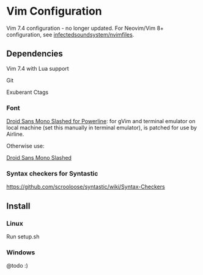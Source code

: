 # Vim Configuration

Vim 7.4 configuration - no longer updated. For Neovim/Vim 8+ configuration, see [infectedsoundsystem/nvimfiles](https://github.com/infectedsoundsystem/nvimfiles).

## Dependencies
Vim 7.4 with Lua support

Git

Exuberant Ctags

### Font
[Droid Sans Mono Slashed for Powerline](https://github.com/powerline/fonts/tree/master/DroidSansMonoSlashed): for gVim and terminal emulator on local machine (set this manually in terminal emulator), is patched for use by Airline.

Otherwise use:

[Droid Sans Mono Slashed](http://www.cosmix.org/software/#Drois%20Sans%20Mono%20%28Slashed%20Zero%29)


### Syntax checkers for Syntastic
https://github.com/scrooloose/syntastic/wiki/Syntax-Checkers


## Install
### Linux
Run setup.sh

### Windows
@todo :)
